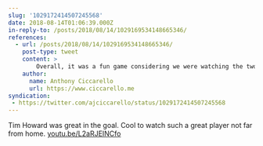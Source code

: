 ```yaml
---
slug: '1029172414507245568'
date: 2018-08-14T01:06:39.000Z
in-reply-to: /posts/2018/08/14/1029169534148665346/
references:
  - url: /posts/2018/08/14/1029169534148665346/
    post-type: tweet
    content: >
        Overall, it was a fun game considering we were watching the two worst teams in the conference. I wish the tickets weren't so expensive but they were worth it that night.
    author:
      name: Anthony Ciccarello
      url: https://www.ciccarello.me
syndication:
 - https://twitter.com/ajciccarello/status/1029172414507245568
---
```


Tim Howard was great in the goal. Cool to watch such a great player not far from home. [youtu.be/L2aRJEINCfo](https://youtu.be/L2aRJEINCfo)
